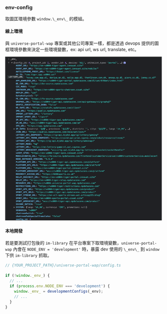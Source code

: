 ### env-config

取圖匡環境參數 `window.\_env\_` 的模組。


#### 線上環境

與 `universe-portal-wap` 專案或其他公司專案一樣，都是透過 devops 提供的圖框環境參數來決定一些環境變數，ex: api url, ws url, translate, etc。

![\_env\_ image](./images/env.png)
#### 本地開發

若是要測試打包後的 `im-library` 在平台專案下取環境變數，`universe-portal-wap` 內會在 `NODE_ENV = 'development'` 時，暴露 dev 使用的 `\_env\_` 到 `window` 下供 `im-library` 抓取。

```javascript
// {YOUR_PROJECT_PATH}/universe-portal-wap/config.ts

if (!window._env_) {
  // ...
  if (process.env.NODE_ENV === 'development') {
    window._env_ = developmentConfigs(_env);
    // ...
  }
}
```